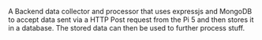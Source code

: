 
A Backend data collector and processor that uses expressjs and MongoDB to accept data sent via a HTTP Post request from the Pi 5 and then stores it in a database. The stored data can then be used to further process stuff.

